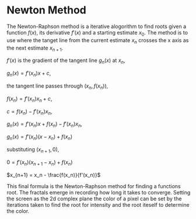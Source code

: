 # Newton Method 

The Newton-Raphson method is a iterative alogorithm to find roots given a function $f(x)$, its derivative $f'(x)$ and a starting estimate $x_0$. The method is to use where the tanget line from the current estimate $x_n$ crosses the x axis as the next estimate $x_{n+1}$.

$f'(x)$ is the gradient of the tangent line $g_n(x)$ at $x_n$,

$g_n(x) = f'(x_n)x + c$,

the tangent line passes through $(x_n, f(x_n))$,

$f(x_n) = f'(x_n)x_n + c$,

$c = f(x_n) - f'(x_n)x_n$,

$g_n(x) = f'(x_n)x + f(x_n) - f'(x_n)x_n$,

$g_n(x) = f'(x_n)(x - x_n) + f(x_n)$

substituting $(x_{n+1}, 0)$,

$0 = f'(x_n)(x_{n+1} - x_n) + f(x_n)$

$x_{n+1} = x_n - \frac{f(x_n)}{f'(x_n)}$

This final formula is the Newton-Raphson method for finding a functions root. The fractals emerge in recording how long it takes to converge. Setting the screen as the 2d complex plane the color of a pixel can be set by the iterations taken to find the root for intensity and the root iteself to determine the color.